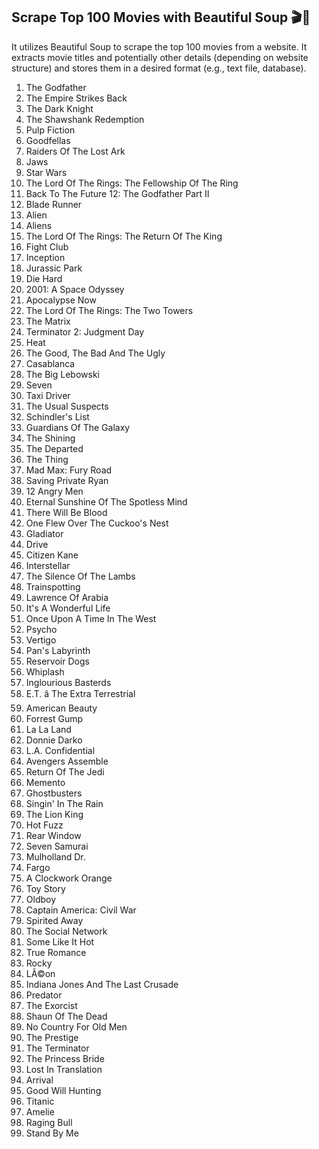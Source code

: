 ## **Scrape Top 100 Movies with Beautiful Soup 🎬🍲**
It utilizes Beautiful Soup to scrape the top 100 movies from a website. It extracts movie titles and potentially other details (depending on website structure) and stores them in a desired format (e.g., text file, database).

1) The Godfather
2) The Empire Strikes Back
3) The Dark Knight
4) The Shawshank Redemption
5) Pulp Fiction
6) Goodfellas
7) Raiders Of The Lost Ark
8) Jaws
9) Star Wars
10) The Lord Of The Rings: The Fellowship Of The Ring
11) Back To The Future
12: The Godfather Part II
13) Blade Runner
14) Alien
15) Aliens
16) The Lord Of The Rings: The Return Of The King
17) Fight Club
18) Inception
19) Jurassic Park
20) Die Hard
21) 2001: A Space Odyssey
22) Apocalypse Now
23) The Lord Of The Rings: The Two Towers
24) The Matrix
25) Terminator 2: Judgment Day
26) Heat
27) The Good, The Bad And The Ugly
28) Casablanca
29) The Big Lebowski
30) Seven
31) Taxi Driver
32) The Usual Suspects
33) Schindler's List
34) Guardians Of The Galaxy
35) The Shining
36) The Departed
37) The Thing
38) Mad Max: Fury Road
39) Saving Private Ryan
40) 12 Angry Men
41) Eternal Sunshine Of The Spotless Mind
42) There Will Be Blood
43) One Flew Over The Cuckoo's Nest
44) Gladiator
45) Drive
46) Citizen Kane
47) Interstellar
48) The Silence Of The Lambs
49) Trainspotting
50) Lawrence Of Arabia
51) It's A Wonderful Life
52) Once Upon A Time In The West
53) Psycho
54) Vertigo
55) Pan's Labyrinth
56) Reservoir Dogs
57) Whiplash
58) Inglourious Basterds
59) E.T. â The Extra Terrestrial
60) American Beauty
61) Forrest Gump
62) La La Land
63) Donnie Darko
64) L.A. Confidential
65) Avengers Assemble
66) Return Of The Jedi
67) Memento
68) Ghostbusters
69) Singin' In The Rain
70) The Lion King
71) Hot Fuzz
72) Rear Window
73) Seven Samurai
74) Mulholland Dr.
75) Fargo
76) A Clockwork Orange
77) Toy Story
78) Oldboy
79) Captain America: Civil War
15) Spirited Away
81) The Social Network
82) Some Like It Hot
83) True Romance
84) Rocky
85) LÃ©on
86) Indiana Jones And The Last Crusade
87) Predator
88) The Exorcist
89) Shaun Of The Dead
90) No Country For Old Men
91) The Prestige
92) The Terminator
93) The Princess Bride
94) Lost In Translation
95) Arrival
96) Good Will Hunting
97) Titanic
98) Amelie
99) Raging Bull
100) Stand By Me

